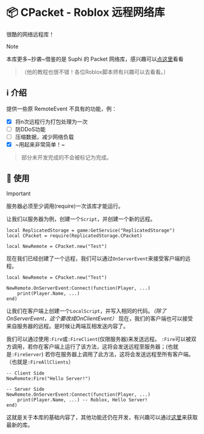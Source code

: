# 📦 CPacket - Roblox 远程网络库
很酷的网络远程库！

>[!NOTE]
>本库更多~抄袭~借鉴的是 Suphi 的 Packet 网络库，感兴趣可以[点这里](https://devforum.roblox.com/t/packet-networking-library/3573907)看看
>>（他的教程也很不错！各位Roblox脚本师有兴趣可以去看看。）

## ℹ️ 介绍
提供一些原 RemoteEvent 不具有的功能，例：
- [X] 将n次远程行为打包处理为一次
- [ ] 防DDoS功能
- [ ] 压缩数据，减少网络负载
- [X] ~用起来非常简单！~
> 部分未开发完成的不会被标记为完成。

## 📖 使用
>[!IMPORTANT]
>服务器必须至少调用(require)一次该库才能运行。

让我们以服务器为例，创建一个`Script`，并创建一个新的远程。

```luau
local ReplicatedStorage = game:GetService("ReplicatedStorage")
local CPacket = require(ReplicatedStorage.CPacket)

local NewRemote = CPacket.new("Test")
```
现在我们已经创建了一个远程，我们可以通过`OnServerEvent`来接受客户端的远程。

```luau
local NewRemote = CPacket.new("Test")

NewRemote.OnServerEvent:Connect(function(Player, ...)
    print(Player.Name, ...)
end)
```

让我们在客户端上创建一个`LocalScript`，并写入相同的代码。*（除了OnServerEvent，这个要改成OnClientEvent）*
现在，我们的客户端也可以接受来自服务器的远程。是时候让两端互相发送内容了。

我们可以通过使用`:Fire`或`:FireClient`(仅限服务器)来发送远程。
`:Fire`可以被双方调用，若你在客户端上运行了该方法，这将会发送远程至服务器；(也就是`:FireServer`)
若你在服务器上调用了此方法，这将会发送远程至所有客户端。（也就是`:FireAllClients`）

```luau
-- Client Side
NewRemote:Fire("Hello Server!")

-- Server Side
NewRemote.OnServerEvent:Connect(function(Player, ...)
    print(Player.Name, ...) -- Roblox, Hello Server!
end)
```
这就是关于本库的基础内容了，其他功能还仍在开发，有兴趣可以通过[这里](https://github.com/ersncerror/CPacket/releases)来获取最新的库。

